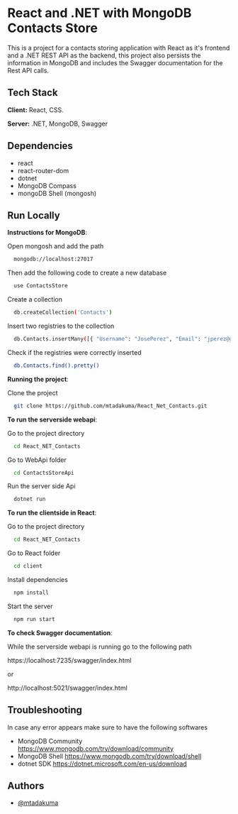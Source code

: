 
# React and .NET with MongoDB Contacts Store

This is a project for a contacts storing application with React as it's frontend and a .NET REST API as the backend, this project also persists the information in MongoDB and includes the Swagger documentation for the Rest API calls.



## Tech Stack

**Client:** React, CSS.

**Server:** .NET, MongoDB, Swagger


## Dependencies

- react
- react-router-dom
- dotnet
- MongoDB Compass
- mongoDB Shell (mongosh)

## Run Locally


**Instructions for MongoDB**:

Open mongosh and add the path
```bash
  mongodb://localhost:27017
```
Then add the following code to create a new database
```bash
  use ContactsStore
```
Create a collection
```bash
  db.createCollection('Contacts')
```
Insert two registries to the collection

```bash
  db.Contacts.insertMany([{ "Username": "JosePerez", "Email": "jperez@gmail.com", "Telefono": "02231512345678" }, { "Username": "PaulaLopez", "Email": "plopez@gmail.com", "Telefono": "0111587654321" }])
```
Check if the registries were correctly inserted

```bash
  db.Contacts.find().pretty()
```


**Running the project**:

Clone the project

```bash
  git clone https://github.com/mtadakuma/React_Net_Contacts.git
```

**To run the serverside webapi**:

Go to the project directory

```bash
  cd React_NET_Contacts
```

Go to WebApi folder
```bash
  cd ContactsStoreApi
```

Run the server side Api
```bash
  dotnet run
```

**To run the clientside in React**:

Go to the project directory

```bash
  cd React_NET_Contacts
```

Go to React folder
```bash
  cd client
```

Install dependencies

```bash
  npm install
```

Start the server

```bash
  npm run start
```

**To check Swagger documentation**:

While the serverside webapi is running go to the following path

https://localhost:7235/swagger/index.html

or 

http://localhost:5021/swagger/index.html

## Troubleshooting

In case any error appears make sure to have the following softwares

- MongoDB Community
https://www.mongodb.com/try/download/community
- MongoDB Shell
https://www.mongodb.com/try/download/shell
- dotnet SDK
https://dotnet.microsoft.com/en-us/download 

## Authors

- [@mtadakuma](https://github.com/mtadakuma)

